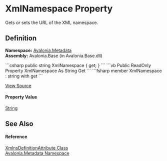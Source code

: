 # XmlNamespace Property


Gets or sets the URL of the XML namespace.



## Definition
**Namespace:** <a href="N_Avalonia_Metadata">Avalonia.Metadata</a>  
**Assembly:** Avalonia.Base (in Avalonia.Base.dll)

<Tabs groupId="api-code-preview">
<TabItem value="csharp" label="C#">
```csharp
public string XmlNamespace { get; }
```
</TabItem>
<TabItem value="vb" label="VB">
```vb
Public ReadOnly Property XmlNamespace As String
	Get
```
</TabItem>
<TabItem value="fsharp" label="F#">
```fsharp
member XmlNamespace : string with get
```
</TabItem>
</Tabs>



<a href="https://github.com/AvaloniaUI/Avalonia/tree/master/src/Avalonia.Base/Metadata/XmlnsDefinitionAttribute.cs#L25" title="View the source code">View Source</a>



#### Property Value
<a href="https://learn.microsoft.com/dotnet/api/system.string" target="_blank" rel="noopener noreferrer">String</a>

## See Also


#### Reference
<a href="T_Avalonia_Metadata_XmlnsDefinitionAttribute">XmlnsDefinitionAttribute Class</a>  
<a href="N_Avalonia_Metadata">Avalonia.Metadata Namespace</a>  

